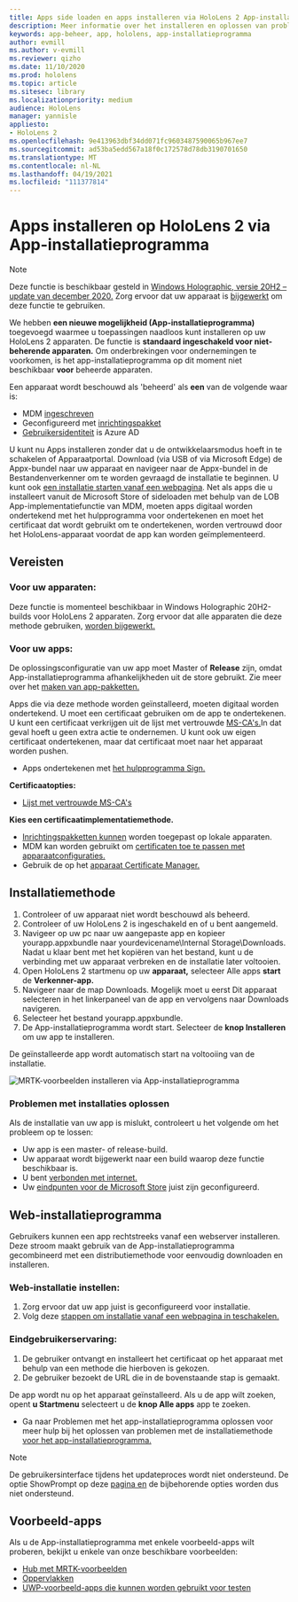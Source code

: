 ```yaml
---
title: Apps side loaden en apps installeren via HoloLens 2 App-installatieprogramma
description: Meer informatie over het installeren en oplossen van problemen met apps met het app-installatieprogramma, het laden aan de zijkant en het installeren van apps via de gebruikersinterface.
keywords: app-beheer, app, hololens, app-installatieprogramma
author: evmill
ms.author: v-evmill
ms.reviewer: qizho
ms.date: 11/10/2020
ms.prod: hololens
ms.topic: article
ms.sitesec: library
ms.localizationpriority: medium
audience: HoloLens
manager: yannisle
appliesto:
- HoloLens 2
ms.openlocfilehash: 9e413963dbf34dd071fc9603487590065b967ee7
ms.sourcegitcommit: ad53ba5edd567a18f0c172578d78db3190701650
ms.translationtype: MT
ms.contentlocale: nl-NL
ms.lasthandoff: 04/19/2021
ms.locfileid: "111377814"
---
```

# <a name="install-apps-on-hololens-2-via-app-installer"></a>Apps installeren op HoloLens 2 via App-installatieprogramma

> [!NOTE]
> Deze functie is beschikbaar gesteld in [Windows Holographic, versie 20H2 – update van december 2020.](hololens-release-notes.md) Zorg ervoor dat uw apparaat is [bijgewerkt](hololens-update-hololens.md) om deze functie te gebruiken.

We hebben **een nieuwe mogelijkheid (App-installatieprogramma)** toegevoegd waarmee u toepassingen naadloos kunt installeren op uw HoloLens 2 apparaten. De functie is **standaard ingeschakeld voor niet-beherende apparaten.** Om onderbrekingen voor ondernemingen te voorkomen, is het app-installatieprogramma op dit moment niet beschikbaar **voor** beheerde apparaten.  

Een apparaat wordt beschouwd als 'beheerd' als **een** van de volgende waar is:

- MDM [ingeschreven](hololens-enroll-mdm.md)
- Geconfigureerd met [inrichtingspakket](hololens-provisioning.md)
- [Gebruikersidentiteit](hololens-identity.md) is Azure AD

U kunt nu Apps installeren zonder dat u de ontwikkelaarsmodus hoeft in te schakelen of Apparaatportal.  Download (via USB of via Microsoft Edge) de Appx-bundel naar uw apparaat en navigeer naar de Appx-bundel in de Bestandenverkenner om te worden gevraagd de installatie te beginnen.  U kunt ook [een installatie starten vanaf een webpagina](https://docs.microsoft.com/windows/msix/app-installer/installing-windows10-apps-web).  Net als apps die u installeert vanuit de Microsoft Store of sideloaden met behulp van de [](https://docs.microsoft.com/windows/win32/appxpkg/how-to-sign-a-package-using-signtool) LOB App-implementatiefunctie van MDM, moeten apps digitaal worden ondertekend met het hulpprogramma voor ondertekenen en moet het certificaat dat wordt gebruikt om te ondertekenen, worden vertrouwd door het HoloLens-apparaat voordat de app kan worden geïmplementeerd. [](https://docs.microsoft.com/windows/win32/appxpkg/how-to-sign-a-package-using-signtool#security-considerations)

## <a name="requirements"></a>Vereisten

### <a name="for-your-devices"></a>Voor uw apparaten:

Deze functie is momenteel beschikbaar in Windows Holographic 20H2-builds voor HoloLens 2 apparaten. Zorg ervoor dat alle apparaten die deze methode gebruiken, [worden bijgewerkt.](hololens-update-hololens.md)

### <a name="for-your-apps"></a>Voor uw apps:

De oplossingsconfiguratie van uw  app moet Master of **Release** zijn, omdat App-installatieprogramma afhankelijkheden uit de store gebruikt. Zie meer over het [maken van app-pakketten.](https://docs.microsoft.com/windows/msix/app-installer/create-appinstallerfile-vs)

Apps die via deze methode worden geïnstalleerd, moeten digitaal worden ondertekend. U moet een certificaat gebruiken om de app te ondertekenen. U kunt een certificaat verkrijgen uit de lijst met vertrouwde [MS-CA's.](https://ccadb-public.secure.force.com/microsoft/IncludedCACertificateReportForMSFT)In dat geval hoeft u geen extra actie te ondernemen. U kunt ook uw eigen certificaat ondertekenen, maar dat certificaat moet naar het apparaat worden pushen.

- Apps ondertekenen met [het hulpprogramma Sign.](https://docs.microsoft.com/windows/win32/appxpkg/how-to-sign-a-package-using-signtool)

**Certificaatopties:**

- [Lijst met vertrouwde MS-CA's](https://ccadb-public.secure.force.com/microsoft/IncludedCACertificateReportForMSFT)

**Kies een certificaatimplementatiemethode.**

- [Inrichtingspakketten kunnen](hololens-provisioning.md) worden toegepast op lokale apparaten.
- MDM kan worden gebruikt om [certificaten toe te passen met apparaatconfiguraties.](https://docs.microsoft.com/mem/intune/protect/certificates-configure)
- Gebruik de op het [apparaat Certificate Manager.](certificate-manager.md)

## <a name="installation-method"></a>Installatiemethode

1. Controleer of uw apparaat niet wordt beschouwd als beheerd.
1. Controleer of uw HoloLens 2 is ingeschakeld en of u bent aangemeld.
1. Navigeer op uw pc naar uw aangepaste app en kopieer yourapp.appxbundle naar yourdevicename\Internal Storage\Downloads.
    Nadat u klaar bent met het kopiëren van het bestand, kunt u de verbinding met uw apparaat verbreken en de installatie later voltooien.
1. Open HoloLens 2 startmenu op uw **apparaat,** selecteer Alle apps **start** de **Verkenner-app.**
1. Navigeer naar de map Downloads. Mogelijk moet u eerst Dit apparaat  selecteren in het linkerpaneel van de app en vervolgens naar Downloads navigeren.
1. Selecteer het bestand yourapp.appxbundle.
1. De App-installatieprogramma wordt start. Selecteer de **knop Installeren** om uw app te installeren.

De geïnstalleerde app wordt automatisch start na voltooiing van de installatie.

![MRTK-voorbeelden installeren via App-installatieprogramma](images/hololens-app-installer-picture.jpg)

### <a name="troubleshooting-installs"></a>Problemen met installaties oplossen

Als de installatie van uw app is mislukt, controleert u het volgende om het probleem op te lossen:

- Uw app is een master- of release-build.
- Uw apparaat wordt bijgewerkt naar een build waarop deze functie beschikbaar is.
- U bent [verbonden met internet.](hololens-network.md)
- Uw [eindpunten voor de Microsoft Store](hololens-offline.md) juist zijn geconfigureerd.  

## <a name="web-installer"></a>Web-installatieprogramma

Gebruikers kunnen een app rechtstreeks vanaf een webserver installeren. Deze stroom maakt gebruik van de App-installatieprogramma gecombineerd met een distributiemethode voor eenvoudig downloaden en installeren.

### <a name="how-to-set-up-web-install"></a>Web-installatie instellen:

1. Zorg ervoor dat uw app juist is geconfigureerd voor installatie.
1. Volg deze [stappen om installatie vanaf een webpagina in teschakelen.](https://docs.microsoft.com/windows/msix/app-installer/installing-windows10-apps-web#how-to-enable-this-on-a-webpage)

### <a name="end-user-experience"></a>Eindgebruikerservaring:

1. De gebruiker ontvangt en installeert het certificaat op het apparaat met behulp van een methode die hierboven is gekozen.
1. De gebruiker bezoekt de URL die in de bovenstaande stap is gemaakt.

De app wordt nu op het apparaat geïnstalleerd. Als u de app wilt zoeken, opent **u Startmenu** selecteert u de **knop Alle apps** app te zoeken.

- Ga naar Problemen met het app-installatieprogramma oplossen voor meer hulp bij het oplossen van problemen met de installatiemethode [voor het app-installatieprogramma.](https://docs.microsoft.com/windows/msix/app-installer/troubleshoot-appinstaller-issues)

> [!NOTE]
> De gebruikersinterface tijdens het updateproces wordt niet ondersteund. De optie ShowPrompt op deze [pagina en](https://docs.microsoft.com/windows/msix/app-installer/update-settings) de bijbehorende opties worden dus niet ondersteund.

## <a name="sample-apps"></a>Voorbeeld-apps

Als u de App-installatieprogramma met enkele voorbeeld-apps wilt proberen, bekijkt u enkele van onze beschikbare voorbeelden:

- [Hub met MRTK-voorbeelden](https://microsoft.github.io/MixedRealityToolkit-Unity/Documentation/README_ExampleHub.html)
- [Oppervlakken](https://docs.microsoft.com/windows/mixed-reality/develop/unity/sampleapp-surfaces)
- [UWP-voorbeeld-apps die kunnen worden gebruikt voor testen](https://github.com/microsoft/Windows-universal-samples/tree/master/Samples)
